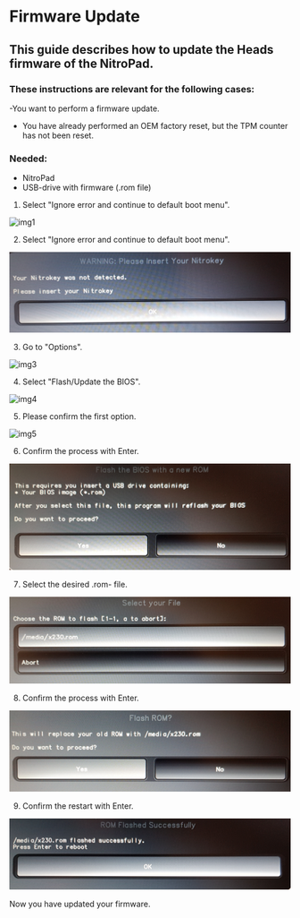 # Firmware Update

## This guide describes how to update the Heads firmware of the NitroPad.

### These instructions are relevant for the following cases:

-You want to perform a firmware update.
- You have already performed an OEM factory reset, but the TPM  counter has not been reset.


### Needed:

- NitroPad
- USB-drive with firmware (.rom file)


1. Select "Ignore error and continue to default boot menu".

![img1](./images/firmware-update/1.jpg)

2. Select "Ignore error and continue to default boot menu".

![img2](./images/firmware-update/2.jpg)

3. Go to "Options".

![img3](./images/firmware-update/3.jpg)

4. Select "Flash/Update the BIOS".

![img4](./images/firmware-update/4.jpg)

5. Please confirm the first option.

![img5](./images/firmware-update/5.jpg)

6. Confirm the process with Enter.

![img6](./images/firmware-update/6.jpg)

7. Select the desired .rom- file.

![img7](./images/firmware-update/7.jpg)

8. Confirm the process with Enter.

![img8](./images/firmware-update/8.jpg)

9. Confirm the restart with Enter.

![img9](./images/firmware-update/9.jpg)

Now you have updated your firmware.
